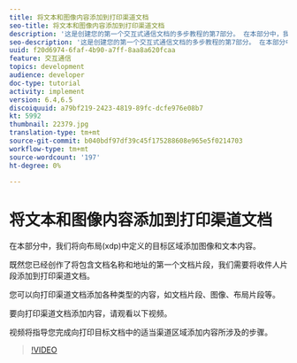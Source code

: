 ```yaml
---
title: 将文本和图像内容添加到打印渠道文档
seo-title: 将文本和图像内容添加到打印渠道文档
description: '这是创建您的第一个交互式通信文档的多步教程的第7部分。 在本部分中，我们将向布局(xdp)中定义的目标区域添加图像和文本内容。 '
seo-description: '这是创建您的第一个交互式通信文档的多步教程的第7部分。 在本部分中，我们将向布局(xdp)中定义的目标区域添加图像和文本内容。 '
uuid: f20d6974-6faf-4b90-a7ff-8aa8a620fcaa
feature: 交互通信
topics: development
audience: developer
doc-type: tutorial
activity: implement
version: 6.4,6.5
discoiquuid: a79bf219-2423-4819-89fc-dcfe976e08b7
kt: 5992
thumbnail: 22379.jpg
translation-type: tm+mt
source-git-commit: b040bdf97df39c45f175288608e965e5f0214703
workflow-type: tm+mt
source-wordcount: '197'
ht-degree: 0%

---
```



# 将文本和图像内容添加到打印渠道文档

在本部分中，我们将向布局(xdp)中定义的目标区域添加图像和文本内容。

既然您已经创作了将包含文档名称和地址的第一个文档片段，我们需要将收件人片段添加到打印渠道文档。

您可以向打印渠道文档添加各种类型的内容，如文档片段、图像、布局片段等。

要向打印渠道文档添加内容，请观看以下视频。

视频将指导您完成向打印目标文档中的适当渠道区域添加内容所涉及的步骤。

>[!VIDEO](https://video.tv.adobe.com/v/22379t2/?quality=9&learn=on)

